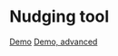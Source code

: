 # Nudging tool
[Demo](https://nudgeme.vercel.app/)
[Demo, advanced](https://smart-nudging-engine.vercel.app/)